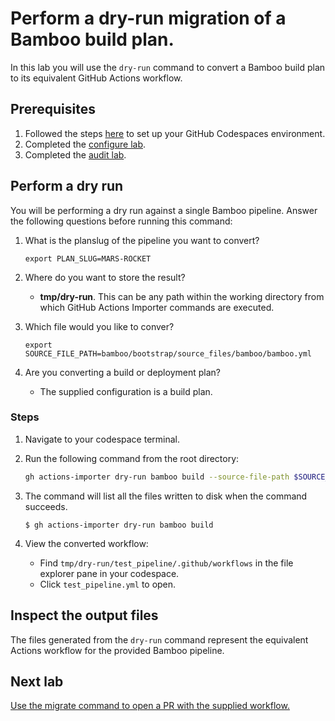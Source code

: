# Perform a dry-run migration of a Bamboo build plan.

In this lab you will use the `dry-run` command to convert a Bamboo build plan to its equivalent GitHub Actions workflow.

## Prerequisites

1. Followed the steps [here](./readme.md#configure-your-codespace) to set up your GitHub Codespaces environment.
2. Completed the [configure lab](./1-configure.md#configuring-credentials).
3. Completed the [audit lab](./2-audit.md).

## Perform a dry run

You will be performing a dry run against a single Bamboo pipeline. Answer the following questions before running this command:

1. What is the planslug of the pipeline you want to convert?

    ```
    export PLAN_SLUG=MARS-ROCKET
    ```

2. Where do you want to store the result?
    - __tmp/dry-run__. This can be any path within the working directory from which GitHub Actions Importer commands are executed.

3. Which file would you like to conver?

    ```
    export SOURCE_FILE_PATH=bamboo/bootstrap/source_files/bamboo/bamboo.yml
    ```

4. Are you converting a build or deployment plan?
    - The supplied configuration is a build plan.

### Steps

1. Navigate to your codespace terminal.
2. Run the following command from the root directory:

    ```bash
    gh actions-importer dry-run bamboo build --source-file-path $SOURCE_FILE_PATH -p $PLAN_SLUG--output-dir tmp/dry-run
    ```

3. The command will list all the files written to disk when the command succeeds.

    ```console
    $ gh actions-importer dry-run bamboo build
    ```

4. View the converted workflow:
    - Find `tmp/dry-run/test_pipeline/.github/workflows` in the file explorer pane in your codespace.
    - Click `test_pipeline.yml` to open.

## Inspect the output files

The files generated from the `dry-run` command represent the equivalent Actions workflow for the provided Bamboo pipeline.

## Next lab

[Use the migrate command to open a PR with the supplied workflow.](4-migrate.md)
